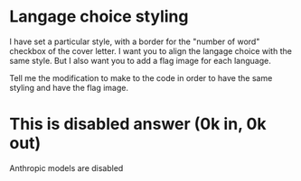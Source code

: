# Langage choice styling

I have set a particular style, with a border for the "number of word" checkbox of the cover letter.
I want you to align the langage choice with the same style. But I also want you to add a flag image for each language.

Tell me the modification to make to the code in order to have the same styling and have the flag image.



# This is disabled answer (0k in, 0k out)

Anthropic models are disabled

